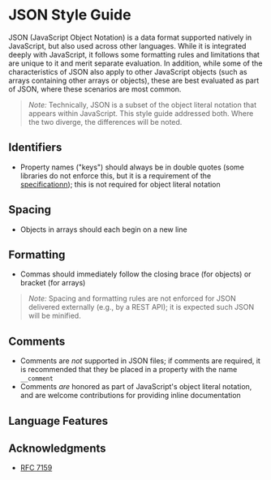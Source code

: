 # JSON Style Guide

JSON (JavaScript Object Notation) is a data format supported natively in JavaScript, but also used across other languages. While it is integrated deeply with JavaScript, it follows some formatting rules and limitations that are unique to it and merit separate evaluation. In addition, while some of the characteristics of JSON also apply to other JavaScript objects (such as arrays containing other arrays or objects), these are best evaluated as part of JSON, where these scenarios are most common.

> *Note:* Technically, JSON is a subset of the object literal notation that appears within JavaScript. This style guide addressed both. Where the two diverge, the differences will be noted.

## Identifiers
- Property names ("keys") should always be in double quotes (some libraries do not enforce this, but it is a requirement of the [specificationn](http://tools.ietf.org/html/rfc7159)); this is not required for object literal notation

## Spacing
- Objects in arrays should each begin on a new line

## Formatting
- Commas should immediately follow the closing brace (for objects) or bracket (for arrays)

> *Note:* Spacing and formatting rules are not enforced for JSON delivered externally (e.g., by a REST API); it is expected such JSON will be minified.

## Comments
- Comments are *not* supported in JSON files; if comments are required, it is recommended that they be placed in a property with the name `__comment`
- Comments *are* honored as part of JavaScript's object literal notation, and are welcome contributions for providing inline documentation

## Language Features

## Acknowledgments
- [RFC 7159](http://tools.ietf.org/html/rfc7159)